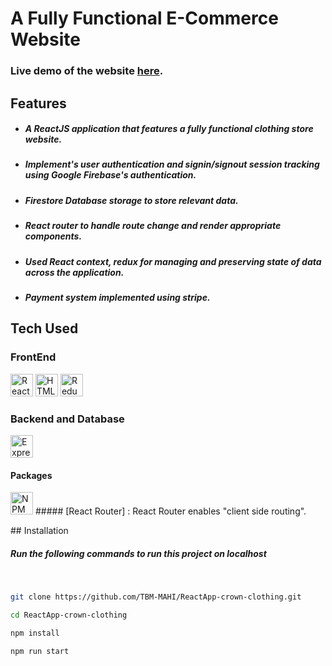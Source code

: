 A Fully Functional E-Commerce Website
===================================

### Live demo of the website [here].
## Features
- ##### A ReactJS application that features a fully functional clothing store website.
- ##### Implement's user authentication and signin/signout session tracking using Google Firebase's authentication.
- ##### Firestore Database storage to store relevant data.
- ##### React router to handle route change and render appropriate components.
- ##### Used React context, redux for managing and preserving state of data across the application.
- ##### Payment system implemented using stripe.

## Tech Used
### FrontEnd  
<p align="left">
<a href="https://reactjs.org/" target="_blank" rel="noreferrer"><img src="https://raw.githubusercontent.com/danielcranney/readme-generator/main/public/icons/skills/react-colored.svg" width="36" height="36" alt="React" /></a>
<a href="https://developer.mozilla.org/en-US/docs/Glossary/HTML5" target="_blank" rel="noreferrer"><img src="https://raw.githubusercontent.com/danielcranney/readme-generator/main/public/icons/skills/html5-colored.svg" width="36" height="36" alt="HTML5" /></a>
<a href="https://redux.js.org/" target="_blank" rel="noreferrer"><img src="https://raw.githubusercontent.com/danielcranney/readme-generator/main/public/icons/skills/redux-colored.svg" width="36" height="36" alt="Redux" /></a>
</p>

### Backend and Database
<p align="left">
<a href="https://firebase.com/" target="_blank" rel="noreferrer"><img src="https://raw.githubusercontent.com/danielcranney/readme-generator/main/public/icons/skills/firebase-colored.svg" width="36" height="36" alt="Express" /></a>
</p>

#### Packages
<p align="left">
<a href="https://www.npmjs.com/" target="_blank" rel="noreferrer"><img src="https://img.icons8.com/color/48/null/npm.png" width="36" height="36" alt="NPM"/></a>
##### [React Router] : React Router enables "client side routing".
</p>
## Installation


##### Run the following commands to run this project on localhost
<br>

```sh
git clone https://github.com/TBM-MAHI/ReactApp-crown-clothing.git
```
```sh
cd ReactApp-crown-clothing
```
```sh
npm install
```
```sh
npm run start
```




[//]: # (These are reference links used in the body of this note and get stripped out when the markdown processor does its job. There is no need to format nicely because it shouldn't be seen. Thanks SO - http://stackoverflow.com/questions/4823468/store-comments-in-markdown-syntax)
   [React Router]:<https://reactrouter.com/en/main>
   [node.js]: <http://nodejs.org>
   [express]: <http://expressjs.com>
   [here]:<https://mahi-crown-clothing.netlify.app/>


